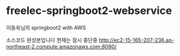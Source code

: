 # freelec-springboot2-webservice
이동욱님의 springboot2 with AWS

소스코드 완성본입니다
현재는 잠시 중단중
http://ec2-15-165-207-236.ap-northeast-2.compute.amazonaws.com:8080/

